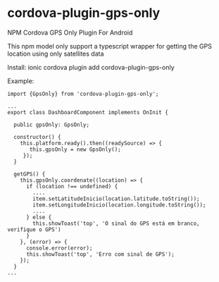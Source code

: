 # cordova-plugin-gps-only
NPM Cordova GPS Only Plugin For Android

This npm model only support a typescript wrapper for getting the GPS location using only satellites data

Install: ionic cordova plugin add cordova-plugin-gps-only

Example:

    import {GpsOnly} from 'cordova-plugin-gps-only';
    
	...
    export class DashboardComponent implements OnInit {
    
      public gpsOnly: GpsOnly;
      
      constructor() {
        this.platform.ready().then((readySource) => {
      	   this.gpsOnly = new GpsOnly();
    	 });
      }
      
      getGPS() {
        this.gpsOnly.coordenate((location) => {
	      if (location !== undefined) {
	        ....
	        item.setLatitudeInicio(location.latitude.toString());
	        item.setLongitudeInicio(location.longitude.toString());
	        ....
	      } else {
	        this.showToast('top', 'O sinal do GPS está em branco, verifique o GPS')
	      }
	    }, (error) => {
	      console.error(error);
	      this.showToast('top', 'Erro com sinal de GPS');
	    });
	  }
	...
